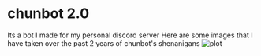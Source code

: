 # chunbot 2.0
 
Its a bot I made for my personal discord server
Here are some images that I have taken over the past 2 years of chunbot's shenanigans
![plot](/images/screenshot2.png)
